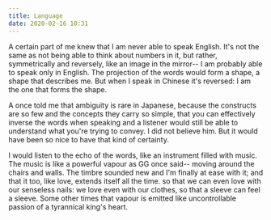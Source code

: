 ```yaml
---
title: Language
date: 2020-02-16 10:31
---
```


A certain part of me knew that I am never able to speak English. It's not the same as not being able to think about numbers in it, but rather, symmetrically and reversely, like an image in the mirror-- I am probably able to speak only in English. The projection of the words would form a shape, a shape that describes me. But when I speak in Chinese it's reversed: I am the one that forms the shape. 

A once told me that ambiguity is rare in Japanese, because the constructs are so few and the concepts they carry so simple, that you can effectively inverse the words when speaking and a listener would still be able to understand what you're trying to convey. I did not believe him. But it would have been so nice to have that kind of certainty.  

I would listen to the echo of the words, like an instrument filled with music. The music is like a powerful vapour as GG once said-- moving around the chairs and walls. The timbre sounded new and I'm finally at ease with it; and that it too, like love, extends itself all the time. so that we can even love with our senseless nails: we love even with our clothes, so that a sleeve can feel a sleeve. Some other times that vapour is emitted like uncontrollable passion of a tyrannical king's heart.  
